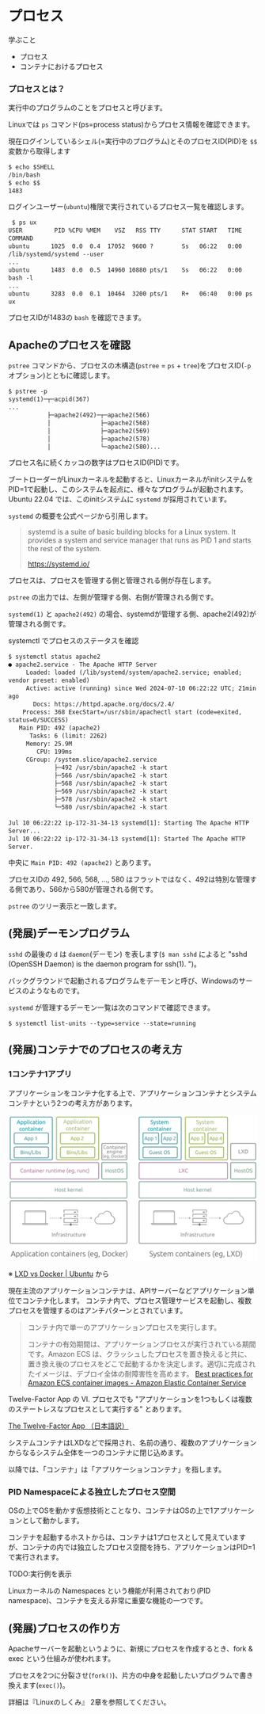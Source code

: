 # プロセス

学ぶこと

- プロセス
- コンテナにおけるプロセス

### プロセスとは？

実行中のプログラムのことをプロセスと呼びます。

Linuxでは `ps` コマンド(ps=process status)からプロセス情報を確認できます。

現在ログインしているシェル(=実行中のプログラム)とそのプロセスID(PID)を `$$` 変数から取得します

```
$ echo $SHELL
/bin/bash
$ echo $$
1483
```

ログインユーザー(`ubuntu`)権限で実行されているプロセス一覧を確認します。

```
 $ ps ux
USER         PID %CPU %MEM    VSZ   RSS TTY      STAT START   TIME COMMAND
ubuntu      1025  0.0  0.4  17052  9600 ?        Ss   06:22   0:00 /lib/systemd/systemd --user
...
ubuntu      1483  0.0  0.5  14960 10880 pts/1    Ss   06:22   0:00 bash -l
...
ubuntu      3283  0.0  0.1  10464  3200 pts/1    R+   06:40   0:00 ps ux
```

プロセスIDが1483の `bash` を確認できます。

## Apacheのプロセスを確認

`pstree` コマンドから、プロセスの木構造(`pstree` = `ps` + `tree`)をプロセスID(`-p`オプション)とともに確認します。

```
$ pstree -p
systemd(1)─┬─acpid(367)
...
           ├─apache2(492)─┬─apache2(566)
           │              ├─apache2(568)
           │              ├─apache2(569)
           │              ├─apache2(578)
           │              └─apache2(580)...
```

プロセス名に続くカッコの数字はプロセスID(PID)です。

ブートローダーがLinuxカーネルを起動すると、LinuxカーネルがinitシステムをPID=1で起動し、このシステムを起点に、様々なプログラムが起動されます。
Ubuntu 22.04 では、このinitシステムに `systemd` が採用されています。

`systemd` の概要を公式ページから引用します。

> systemd is a suite of basic building blocks for a Linux system. It provides a system and service manager that runs as PID 1 and starts the rest of the system.
>
> https://systemd.io/


プロセスは、プロセスを管理する側と管理される側が存在します。

`pstree` の出力では、左側が管理する側、右側が管理される側です。

`systemd(1)` と `apache2(492)` の場合、systemdが管理する側、apache2(492)が管理される側です。

systemctl でプロセスのステータスを確認

```
$ systemctl status apache2
● apache2.service - The Apache HTTP Server
     Loaded: loaded (/lib/systemd/system/apache2.service; enabled; vendor preset: enabled)
     Active: active (running) since Wed 2024-07-10 06:22:22 UTC; 21min ago
       Docs: https://httpd.apache.org/docs/2.4/
    Process: 368 ExecStart=/usr/sbin/apachectl start (code=exited, status=0/SUCCESS)
   Main PID: 492 (apache2)
      Tasks: 6 (limit: 2262)
     Memory: 25.9M
        CPU: 199ms
     CGroup: /system.slice/apache2.service
             ├─492 /usr/sbin/apache2 -k start
             ├─566 /usr/sbin/apache2 -k start
             ├─568 /usr/sbin/apache2 -k start
             ├─569 /usr/sbin/apache2 -k start
             ├─578 /usr/sbin/apache2 -k start
             └─580 /usr/sbin/apache2 -k start

Jul 10 06:22:22 ip-172-31-34-13 systemd[1]: Starting The Apache HTTP Server...
Jul 10 06:22:22 ip-172-31-34-13 systemd[1]: Started The Apache HTTP Server.
```

中央に `Main PID: 492 (apache2)` とあります。

プロセスIDの 492, 566, 568, ..., 580 はフラットではなく、492は特別な管理する側であり、566から580が管理される側です。

`pstree` のツリー表示と一致します。

## (発展)デーモンプログラム

`sshd` の最後の `d` は `daemon`(デーモン) を表します(`$ man sshd` によると "sshd (OpenSSH Daemon) is the daemon program for ssh(1). ")。

バックグラウンドで起動されるプログラムをデーモンと呼び、Windowsのサービスのようなものです。

`systemd` が管理するデーモン一覧は次のコマンドで確認できます。

```
$ systemctl list-units --type=service --state=running
```

## (発展)コンテナでのプロセスの考え方

### 1コンテナ1アプリ

アプリケーションをコンテナ化する上で、アプリケーションコンテナとシステムコンテナという2つの考え方があります。

![](container.jpeg)

※ [LXD vs Docker | Ubuntu](https://ubuntu.com/blog/lxd-vs-docker) から

現在主流のアプリケーションコンテナは、APIサーバーなどアプリケーション単位でコンテナ化します。
コンテナ内で、プロセス管理サービスを起動し、複数プロセスを管理するのはアンチパターンとされています。

> コンテナ内で単一のアプリケーションプロセスを実行します。
>
> コンテナの有効期間は、アプリケーションプロセスが実行されている期間です。Amazon ECS は、クラッシュしたプロセスを置き換えると共に、置き換え後のプロセスをどこで起動するかを決定します。適切に完成されたイメージは、デプロイ全体の耐障害性を高めます。
> [Best practices for Amazon ECS container images - Amazon Elastic Container Service](https://docs.aws.amazon.com/ja_jp/AmazonECS/latest/developerguide/container-considerations.html)

Twelve-Factor App の VI. プロセスでも "アプリケーションを1つもしくは複数のステートレスなプロセスとして実行する" とあります。

[The Twelve-Factor App （日本語訳）](https://12factor.net/ja/processes)

システムコンテナはLXDなどで採用され、名前の通り、複数のアプリケーションからなるシステム全体を一つのコンテナに閉じ込めます。

以降では、「コンテナ」は「アプリケーションコンテナ」を指します。

### PID Namespaceによる独立したプロセス空間

OSの上でOSを動かす仮想技術とことなり、コンテナはOSの上で1アプリケーションとして動かします。

コンテナを起動するホストからは、コンテナは1プロセスとして見えていますが、コンテナの内では独立したプロセス空間を持ち、アプリケーションはPID=1で実行されます。

TODO:実行例を表示

Linuxカーネルの Namespaces という機能が利用されており(PID namespace)、コンテナを支える非常に重要な機能の一つです。

## (発展)プロセスの作り方

Apacheサーバーを起動というように、新規にプロセスを作成するとき、fork & exec という仕組みが使われます。

プロセスを2つに分裂させ(`fork()`)、片方の中身を起動したいプログラムで書き換えます(`exec()`)。

詳細は『Linuxのしくみ』 2章を参照してください。